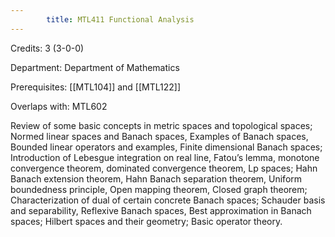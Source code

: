 ```yaml
---
        title: MTL411 Functional Analysis
---
```

Credits: 3 (3-0-0)

Department: Department of Mathematics

Prerequisites: [[MTL104]] and [[MTL122]]

Overlaps with: MTL602

Review of some basic concepts in metric spaces and topological spaces; Normed linear spaces and Banach spaces, Examples of Banach spaces, Bounded linear operators and examples, Finite dimensional Banach spaces; Introduction of Lebesgue integration on real line, Fatou’s lemma, monotone convergence theorem, dominated convergence theorem, Lp spaces; Hahn Banach extension theorem, Hahn Banach separation theorem, Uniform boundedness principle, Open mapping theorem, Closed graph theorem; Characterization of dual of certain concrete Banach spaces; Schauder basis and separability, Reflexive Banach spaces, Best approximation in Banach spaces; Hilbert spaces and their geometry; Basic operator theory.